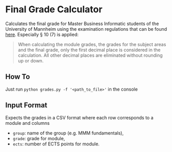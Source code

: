 # Final Grade Calculator
Calculates the final grade for Master Business Informatic students of the University of Mannheim using the examination regulations that can be found [here](http://www.uni-mannheim.de/studienbueros/pruefungen/pruefungsordungen/). Especially § 10 (7) is applied: 
> When calculating the module grades, the grades for the subject areas and the final grade, only the first decimal place is considered in the calculation. All other decimal places are eliminated without rounding up or down.

## How To
Just run `python grades.py -f '<path_to_file>'` in the console

## Input Format
Expects the grades in a CSV format where each row corresponds to a module and columns 
* `group`: name of the group (e.g. MMM fundamentals),
* `grade`: grade for module,
* `ects`: number of ECTS points for module.
